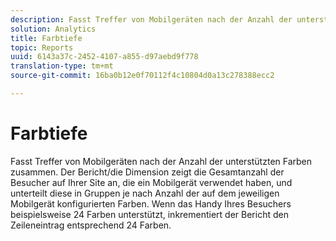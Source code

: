 ```yaml
---
description: Fasst Treffer von Mobilgeräten nach der Anzahl der unterstützten Farben zusammen. Der Bericht/die Dimension zeigt die Gesamtanzahl der Besucher auf Ihrer Site an, die ein Mobilgerät verwendet haben, und unterteilt diese in Gruppen je nach Anzahl der auf dem jeweiligen Mobilgerät konfigurierten Farben. Wenn das Handy Ihres Besuchers beispielsweise 24 Farben unterstützt, inkrementiert der Bericht den Zeileneintrag entsprechend 24 Farben.
solution: Analytics
title: Farbtiefe
topic: Reports
uuid: 6143a37c-2452-4107-a855-d97aebd9f778
translation-type: tm+mt
source-git-commit: 16ba0b12e0f70112f4c10804d0a13c278388ecc2

---
```



# Farbtiefe

Fasst Treffer von Mobilgeräten nach der Anzahl der unterstützten Farben zusammen. Der Bericht/die Dimension zeigt die Gesamtanzahl der Besucher auf Ihrer Site an, die ein Mobilgerät verwendet haben, und unterteilt diese in Gruppen je nach Anzahl der auf dem jeweiligen Mobilgerät konfigurierten Farben. Wenn das Handy Ihres Besuchers beispielsweise 24 Farben unterstützt, inkrementiert der Bericht den Zeileneintrag entsprechend 24 Farben.

